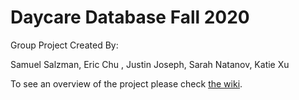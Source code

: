 # Daycare Database Fall 2020

Group Project Created By:

Samuel Salzman, Eric Chu , Justin Joseph, Sarah Natanov, Katie Xu 


To see an overview of the project please check [the wiki](https://github.com/ericchu2595/daycare_database/wiki).





